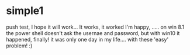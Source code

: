 # simple1
push test, I hope it will work...
It works, it worked I'm happy,    .....  on win 8.1 the power shell doesn't ask the usernae and password, but with win10 it happened, finally! it was only one day in my life.... with these 'easy' problem! :)
